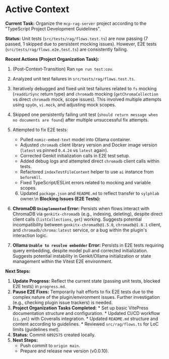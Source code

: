 <!-- Version: 1.6 | Last Updated: 2025-06-06 -->

# Active Context

**Current Task:** Organize the `mcp-rag-server` project according to the \"TypeScript Project Development Guidelines\".

**Status:** Unit tests (`src/tests/rag/flows.test.ts`) are now passing (7 passed, 1 skipped due to persistent mocking issues). However, E2E tests (`src/tests/rag/flows.e2e.test.ts`) are consistently failing.

**Recent Actions (Project Organization Task):**
1.  (Post-Context-Transition) Ran `npm run test:cov`.
2.  Analyzed unit test failures in `src/tests/rag/flows.test.ts`.
3.  Iteratively debugged and fixed unit test failures related to `fs` mocking (`readdirSync` return type) and `chromadb` mocking (`getChromaCollection` vs direct `chromadb` mock, scope issues). This involved multiple attempts using `spyOn`, `vi.mock`, and adjusting mock scopes.
4.  Skipped one persistently failing unit test (`should return message when no documents are found`) after multiple unsuccessful fix attempts.
5.  Attempted to fix E2E tests:
    *   Pulled `nomic-embed-text` model into Ollama container.
    *   Adjusted `chromadb` client library version and Docker image version (`latest` vs pinned `0.4.24` vs `latest` again).
    *   Corrected Genkit initialization calls in E2E test setup.
    *   Added debug logs and attempted direct `chromadb` client calls within tests.
    *   Refactored `indexTestFileContent` helper to use `ai` instance from `beforeAll`.
    *   Fixed TypeScript/ESLint errors related to mocking and variable scopes.

    6.  Updated `package.json` and `README.md` to reflect transfer to `sylphlab` owner.\n
**Blocking Issues (E2E Tests):**
1.  **ChromaDB `Unimplemented` Error:** Persists when flows interact with ChromaDB via `genkitx-chromadb` (e.g., indexing, deleting), despite direct client calls (`listCollections`, `get`) working. Suggests potential incompatibility between `genkitx-chromadb@1.5.0`, `chromadb@1.8.1` client, and `chromadb/chroma:latest` service, or a bug within the plugin's interaction logic.
2.  **Ollama `Unable to resolve embedder` Error:** Persists in E2E tests requiring query embedding, despite model pull and corrected initialization. Suggests potential instability in Genkit/Ollama initialization or state management within the Vitest E2E environment.

**Next Steps:**
1.  **Update Progress:** Reflect the current state (passing unit tests, blocked E2E tests) in `progress.md`.
2.  **Pause E2E Fixes:** Temporarily halt efforts to fix E2E tests due to the complex nature of the plugin/environment issues. Further investigation (e.g., checking plugin issue trackers) is needed.
3.  **Project Organization Tasks Completed:**
        *   Set up basic VitePress documentation structure and configuration.
        *   Updated CI/CD workflow (`ci.yml`) with Coveralls integration.
        *   Updated `README.md` structure and content according to guidelines.
        *   Reviewed `src/rag/flows.ts` for LoC limits (guidelines met).
4.  **Status:** Commit `6892575` created locally.
5.  **Next Steps:**
    *   Push commit to `origin main`.
    *   Prepare and release new version (v0.0.10).
